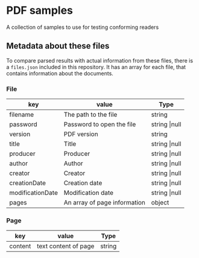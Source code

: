 # PDF samples

A collection of samples to use for testing conforming readers

## Metadata about these files

To compare parsed results with actual information from these files, there is a `files.json` included in this repository. It has an array for each file, that contains information about the documents.

### File

| key              | value                        | Type          |
|------------------|------------------------------|---------------|
| filename         | The path to the file         | string        |
| password         | Password to open the file    | string \|null |
| version          | PDF version                  | string        |
| title            | Title                        | string \|null |
| producer         | Producer                     | string \|null |
| author           | Author                       | string \|null |
| creator          | Creator                      | string \|null |
| creationDate     | Creation date                | string \|null |
| modificationDate | Modification date            | string \|null |
| pages            | An array of page information | object        |

### Page

| key     | value                | Type   |
|---------|----------------------|--------|
| content | text content of page | string |
